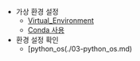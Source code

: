 - 가상 환경 설정
  - [Virtual_Environment](./01-Virtual_Environment.md)
  - [Conda 사용](./02-Conda사용.md)
- 환경 설정 확인
  - [python_os(./03-python_os.md)
